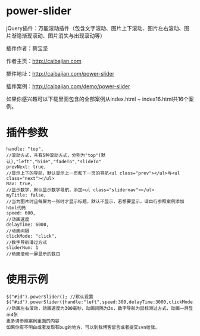power-slider
============

jQuery插件：万能滚动插件（包含文字滚动、图片上下滚动、图片左右滚动、图片渐隐渐现滚动、图片消失与出现滚动等）

插件作者：蔡宝坚

作者主页：http://caibajian.com

插件地址：http://caibajian.com/power-slider

插件案例：http://caibajian.com/demo/power-slider

如果你感兴趣可以下载里面包含的全部案例从index.html ~ index16.html共16个案例。

插件参数
==========
	handle: "top",
	//滚动方式，共有5种滚动方式，分别为"top"(默认),"left","hide","fadeTo","slideTo"
	prevNext: true,
	//显示上下的导航，默认显示上一页和下一页的导航<ul class="prev"></ul>与<ul class="next"></ul>
	Nav: true,
	//显示数字，默认显示数字导航，添加<ul class="slidernav"></ul>
	myTitle: false,
	//当为图片时且每屏为一张时才显示标题，默认不显示，若想要显示，请自行参照案例添加html代码
	speed: 600,
	//动画速度
	delayTime: 6000,
	//动画间隔
	clickMode: "click",
	//数字导航滑过方式
	sliderNum: 1
	//动画滚动一屏显示的数目
	
使用示例
==========
	$("#id").powerSlider(); //默认设置
	$("#id").powerSlider({handle:"left",speed:300,delayTime:3000,clickMode:"mouseover",sliderNum:4});
	//动画左右滚动，动画速度为300毫秒，动画间隔为3s，数字导航为鼠标滑过方式，动画一屏显示4张
	更多请参照案例里面的内容
	如果你有不明白或者发现有bug的地方，可以到我博客留言或者提交svn给我。

